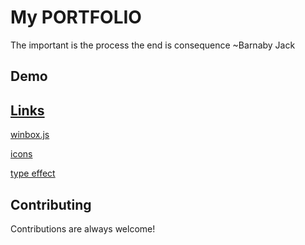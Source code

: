 # My PORTFOLIO

The important is the process the end is consequence ~Barnaby Jack

## Demo

<a href="https://giphy.com/gifs/fcbarcelona-XcAskcEyoyld03drLt">

## Links
[winbox.js](https://github.com/nextapps-de/winbox)

[icons](https://icons8.com )

[type effect](https://readme-typing-svg.herokuapp.com/demo/)
  
## Contributing

Contributions are always welcome!


